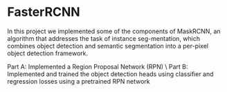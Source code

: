 # FasterRCNN

In  this  project  we  implemented  some  of  the  components  of  MaskRCNN,  an  algorithm  that 
addresses  the  task  of  instance  seg-mentation,  which  combines  object  detection  and  semantic
segmentation into a per-pixel object detection framework.

Part A: Implemented  a  Region  Proposal  Network  (RPN) \\
Part B: Implemented and trained the object detection heads using classifier and regression losses using a pretrained RPN network
